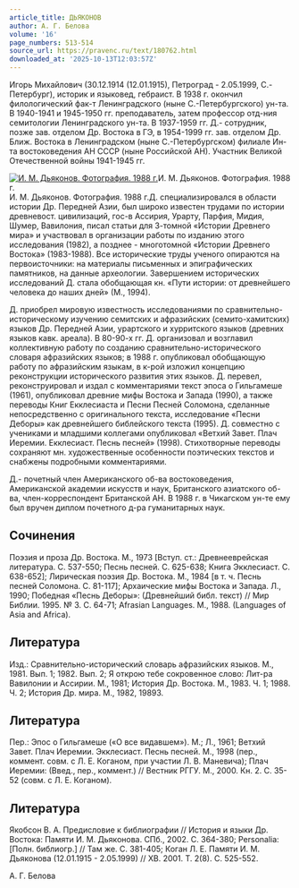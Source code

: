 ```yaml
---
article_title: ДЬЯКОНОВ
author: А. Г. Белова
volume: '16'
page_numbers: 513-514
source_url: https://pravenc.ru/text/180762.html
downloaded_at: '2025-10-13T12:03:57Z'
---
```


Игорь Михайлович (30.12.1914 (12.01.1915), Петроград - 2.05.1999, С.-Петербург), историк и языковед, гебраист. В 1938 г. окончил филологический фак-т Ленинградского (ныне С.-Петербургского) ун-та. В 1940-1941 и 1945-1950 гг. преподаватель, затем профессор отд-ния семитологии Ленинградского ун-та. В 1937-1959 гг. Д.- сотрудник, позже зав. отделом Др. Востока в ГЭ, в 1954-1999 гг. зав. отделом Др. Ближ. Востока в Ленинградском (ныне С.-Петербургском) филиале Ин-та востоковедения АН СССР (ныне Российской АН). Участник Великой Отечественной войны 1941-1945 гг.

[![И. М. Дьяконов. Фотография. 1988 г.](https://pravenc.ru/data/865/486/1234/i200.jpg "Кликните для увеличения картинки")](https://pravenc.ru/data/865/486/1234/i400.jpg)И. М. Дьяконов. Фотография. 1988 г.  
И. М. Дьяконов. Фотография. 1988 г.Д. специализировался в области истории Др. Передней Азии, был широко известен трудами по истории древневост. цивилизаций, гос-в Ассирия, Урарту, Парфия, Мидия, Шумер, Вавилония, писал статьи для 3-томной «Истории Древнего мира» и участвовал в организации работы по изданию этого исследования (1982), а позднее - многотомной «Истории Древнего Востока» (1983-1988). Все исторические труды ученого опираются на первоисточники: на материалы письменных и эпиграфических памятников, на данные археологии. Завершением исторических исследований Д. стала обобщающая кн. «Пути истории: от древнейшего человека до наших дней» (М., 1994).

Д. приобрел мировую известность исследованиями по сравнительно-историческому изучению семитских и афразийских (семито-хамитских) языков Др. Передней Азии, урартского и хурритского языков (древних языков кавк. ареала). В 80-90-х гг. Д. организовал и возглавил коллективную работу по созданию сравнительно-исторического словаря афразийских языков; в 1988 г. опубликовал обобщающую работу по афразийским языкам, в к-рой изложил концепцию реконструкции исторического развития этих языков. Д. перевел, реконструировал и издал с комментариями текст эпоса о Гильгамеше (1961), опубликовал древние мифы Востока и Запада (1990), а также переводы Книг Екклесиаста и Песни Песней Соломона, сделанные непосредственно с оригинального текста, исследование «Песни Деборы» как древнейшего библейского текста (1995). Д. совместно с учениками и младшими коллегами опубликовал «Ветхий Завет. Плач Иеремии. Екклесиаст. Песнь песней» (1998). Стихотворные переводы сохраняют мн. художественные особенности поэтических текстов и снабжены подробными комментариями.

Д.- почетный член Американского об-ва востоковедения, Американской академии искусств и наук, Британского азиатского об-ва, член-корреспондент Британской АН. В 1988 г. в Чикагском ун-те ему был вручен диплом почетного д-ра гуманитарных наук.

## Сочинения

Поэзия и проза Др. Востока. М., 1973 [Вступ. ст.: Древнееврейская литература. С. 537-550; Песнь песней. С. 625-638; Книга Экклесиаст. С. 638-652]; Лирическая поэзия Др. Востока. М., 1984 [в т. ч. Песнь песней Соломона. С. 81-117]; Архаические мифы Востока и Запада. Л., 1990; Победная «Песнь Деборы»: (Древнейший библ. текст) // Мир Библии. 1995. № 3. С. 64-71; Afrasian Languages. M., 1988. (Languages of Asia and Africa).

## Литература

Изд.: Сравнительно-исторический словарь афразийских языков. М., 1981. Вып. 1; 1982. Вып. 2; Я открою тебе сокровенное слово: Лит-ра Вавилонии и Ассирии. М., 1981; История Др. Востока. М., 1983. Ч. 1; 1988. Ч. 2; История Др. мира. М., 1982, 19893.

## Литература

Пер.: Эпос о Гильгамеше («О все видавшем»). М.; Л., 1961; Ветхий Завет. Плач Иеремии. Экклесиаст. Песнь песней. М., 1998 (пер., коммент. совм. с Л. Е. Коганом, при участии Л. В. Маневича); Плач Иеремии: (Введ., пер., коммент.) // Вестник РГГУ. М., 2000. Кн. 2. С. 35-52 (совм. с Л. Е. Коганом).

## Литература

Якобсон В. А. Предисловие к библиографии // История и языки Др. Востока: Памяти И. М. Дьяконова. СПб., 2002. С. 364-380; Personalia: [Полн. библиогр.] // Там же. С. 381-405; Коган Л. Е. Памяти И. М. Дьяконова (12.01.1915 - 2.05.1999) // ХВ. 2001. Т. 2(8). С. 525-552.

А. Г. Белова
